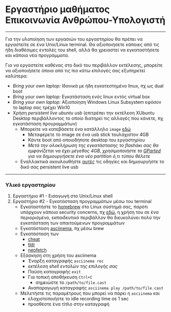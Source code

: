 # Εργαστήριο μαθήματος Επικοινωνία Ανθρώπου-Υπολογιστή
---
Για την υλοποίηση των εργασιών του εργαστηρίου θα πρέπει να εργαστείτε σε ένα Unix/Linux terminal. Θα αξιοποιήσετε κάποιες από τις ήδη διαθέσιμες εντολές του shell, αλλά θα χρειαστεί να εγκαταστήσετε και κάποια νέα προγράμματα.

Για να εργαστείτε καθένας στο δικό του περιβάλλον εκτέλεσης, μπορείτε να αξιοποιήσετε όποια από τις πιο κάτω επιλογές σας εξυπηρετεί καλύτερα:
 * _Bring your own laptop:_ Ιδανικά με ήδη εγκατεστημένο linux, πχ ως dual boot
 * _Bring your own laptop:_ Εγκατάσταση ενός linux εντός virtual box
 * _Bring your own laptop:_ Αξιοποίηση Windows Linux Subsystem εφόσον το laptop σας τρέχει Win10
 * Χρήση _persistent live ubuntu usb_ (επιτρέπει την εκτέλεση XUbuntu Desktop περιβάλλοντος το οποίο διατηρεί τις αλλαγές που κάνετε, πχ εγκατάσταση προγραμμάτων)
   - Μπορείτε να κατεβάσετε ένα κατάλληλο `image` [εδώ](https://195.130.127.104/hci.xubuntu.iso)
     - Μεταφέρετε το image σε ένα usb stick τουλάχιστον 4GB
     - Κάντε boot από οποιοδήποτε desktop του εργαστηρίου
     - _Μετά την ολοκλήρωση της εγκατάστασης το flashάκι σας θα εμφανίζεται να έχει μέγεθος 4GB, χρησιμοποιήστε το [GParted](https://www.howtoforge.com/partitioning_with_gparted) για να δημιουργήσετε ένα νέο partition ό,τι τύπου θέλετε_
   - Εναλλακτικά ακουλουθήστε [αυτές](https://www.howtogeek.com/howto/14912/create-a-persistent-bootable-ubuntu-usb-flash-drive/) τις οδηγίες και δημιουργήστε το δικό σας persistent live usb

---
### Υλικό εργαστηρίου

1. Εργαστήριο #1 - Εισαγωγή στο Unix/Linux shell
2. Εργαστήριο #2 - Εγκατάσταση προγραμμάτων μέσω του terminal
   * Εγκαταστήστε το [homebrew](https://docs.brew.sh/Homebrew-on-Linux) στο Linux σύστημά σας, παρότι υπάρχουν κάποια security concerns, πχ [εδώ](https://discourse.brew.sh/t/security-issues-using-homebrew-malicious-insertion/3379/2), η χρήση του σε ένα περιορισμένο, εκπαιδευτικό περιβάλλον θα διευκολύνει πολύ την εγκατάσταση των απαιτούμενων προγραμμάτων
   * Εγκατάσταση [asciinema](https://asciinema.org/docs/installation), πχ μέσω brew
   * Εγκατάσταση των
     - [cheat](https://github.com/cheat/cheat)
     - [tldr](https://tldr.sh/)
     - [neofetch](https://github.com/dylanaraps/neofetch)
   * Εξάσκηση στη χρήση του asciinema
     - Έναρξη καταγραφής `asciinema rec`
     - _εκτέλεση shell εντολών της επιλογής σας_
     - Παύση καταγραφής `exit`
     - Για τοπική αποθήκευση `Ctrl+C`
       - σημειώστε το `/path/to/file.cast`
     - Αναπαραγωγή καταγραφής `asciinema play /path/to/file.cast`
   * Μελετήστε τις παραμέτρους που μπορεί να πάρει η `asciinema` και
     - ελαχιστοποιήστε το idle recording time σε 1 sec
     - προσθέστε ένα τίτλο στην καταγραφή
